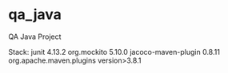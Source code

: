 # qa_java
QA Java Project

Stack:
junit  <version>4.13.2</version>
org.mockito <version>5.10.0</version>
jacoco-maven-plugin  <version>0.8.11</version>
org.apache.maven.plugins version>3.8.1</version>

